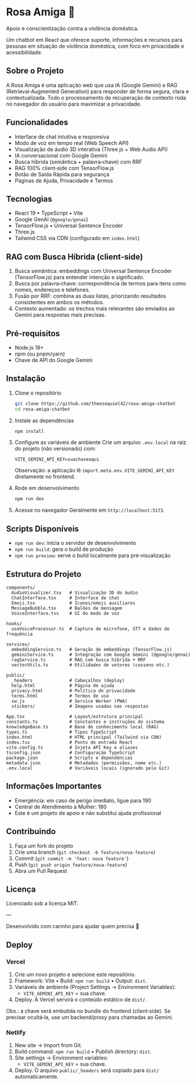 # Rosa Amiga 🌸

Apoio e conscientização contra a violência doméstica.

Um chatbot em React que oferece suporte, informações e recursos para pessoas em situação de violência doméstica, com foco em privacidade e acessibilidade.

## Sobre o Projeto

A Rosa Amiga é uma aplicação web que usa IA (Google Gemini) e RAG (Retrieval‑Augmented Generation) para responder de forma segura, clara e contextualizada. Todo o processamento de recuperação de contexto roda no navegador do usuário para maximizar a privacidade.

## Funcionalidades

- Interface de chat intuitiva e responsiva
- Modo de voz em tempo real (Web Speech API)
- Visualização de áudio 3D interativa (Three.js + Web Audio API)
- IA conversacional com Google Gemini
- Busca híbrida (semântica + palavra‑chave) com RRF
- RAG 100% client‑side com TensorFlow.js
- Botão de Saída Rápida para segurança
- Páginas de Ajuda, Privacidade e Termos

## Tecnologias

- React 19 • TypeScript • Vite
- Google GenAI (`@google/genai`)
- TensorFlow.js • Universal Sentence Encoder
- Three.js
- Tailwind CSS via CDN (configurado em `index.html`)

## RAG com Busca Híbrida (client‑side)

1. Busca semântica: embeddings com Universal Sentence Encoder (TensorFlow.js) para entender intenção e significado.
2. Busca por palavra‑chave: correspondência de termos para itens como nomes, endereços e telefones.
3. Fusão por RRF: combina as duas listas, priorizando resultados consistentes em ambos os métodos.
4. Contexto aumentado: os trechos mais relevantes são enviados ao Gemini para respostas mais precisas.

## Pré‑requisitos

- Node.js 18+
- npm (ou pnpm/yarn)
- Chave de API do Google Gemini

## Instalação

1) Clone o repositório
   ```bash
   git clone https://github.com/theezequiel42/rosa-amiga-chatbot
   cd rosa-amiga-chatbot
   ```

2) Instale as dependências
   ```bash
   npm install
   ```

3) Configure as variáveis de ambiente
   Crie um arquivo `.env.local` na raiz do projeto (não versionado) com:
   ```
   VITE_GEMINI_API_KEY=suachaveaqui
   ```
   Observação: a aplicação lê `import.meta.env.VITE_GEMINI_API_KEY` diretamente no frontend.

4) Rode em desenvolvimento
   ```bash
   npm run dev
   ```

5) Acesse no navegador
   Geralmente em `http://localhost:5173`.

## Scripts Disponíveis

- `npm run dev`: inicia o servidor de desenvolvimento
- `npm run build`: gera o build de produção
- `npm run preview`: serve o build localmente para pré‑visualização

## Estrutura do Projeto

```
components/
  AudioVisualizer.tsx   # Visualização 3D do áudio
  ChatInterface.tsx     # Interface de chat
  Emoji.tsx             # Ícones/emoji auxiliares
  MessageBubble.tsx     # Balões de mensagem
  VoiceInterface.tsx    # UI do modo de voz

hooks/
  useVoiceProcessor.ts  # Captura de microfone, STT e dados de frequência

services/
  embeddingService.ts   # Geração de embeddings (TensorFlow.js)
  geminiService.ts      # Integração com Google Gemini (@google/genai)
  ragService.ts         # RAG com busca híbrida + RRF
  vectorUtils.ts        # Utilidades de vetores (cosseno etc.)

public/
  _headers              # Cabeçalhos (deploy)
  help.html             # Página de ajuda
  privacy.html          # Política de privacidade
  terms.html            # Termos de uso
  sw.js                 # Service Worker (PWA)
  stickers/             # Imagens usadas nas respostas

App.tsx                 # Layout/estrutura principal
constants.ts            # Constantes e instruções do sistema
knowledgeBase.ts        # Base de conhecimento local (RAG)
types.ts                # Tipos TypeScript
index.html              # HTML principal (Tailwind via CDN)
index.tsx               # Ponto de entrada React
vite.config.ts          # Injeta API Key e aliases
tsconfig.json           # Configuração TypeScript
package.json            # Scripts e dependências
metadata.json           # Metadados (permissões, nome etc.)
.env.local              # Variáveis locais (ignorado pelo Git)
```

## Informações Importantes

- Emergência: em caso de perigo imediato, ligue para 190
- Central de Atendimento à Mulher: 180
- Este é um projeto de apoio e não substitui ajuda profissional

## Contribuindo

1. Faça um fork do projeto
2. Crie uma branch (`git checkout -b feature/nova-feature`)
3. Commit (`git commit -m 'feat: nova feature'`)
4. Push (`git push origin feature/nova-feature`)
5. Abra um Pull Request

## Licença

Licenciado sob a licença MIT.

—

Desenvolvido com carinho para ajudar quem precisa 💜

## Deploy

### Vercel

1) Crie um novo projeto e selecione este repositório.
2) Framework: Vite • Build: `npm run build` • Output: `dist`.
3) Variáveis de ambiente (Project Settings → Environment Variables):
   - `VITE_GEMINI_API_KEY` = sua chave.
4) Deploy. A Vercel servirá o conteúdo estático de `dist/`.

Obs.: a chave será embutida no bundle do frontend (client‑side). Se precisar ocultá‑la, use um backend/proxy para chamadas ao Gemini.

### Netlify

1) New site → Import from Git.
2) Build command: `npm run build` • Publish directory: `dist`.
3) Site settings → Environment variables:
   - `VITE_GEMINI_API_KEY` = sua chave.
4) Deploy. O arquivo `public/_headers` será copiado para `dist/` automaticamente.
